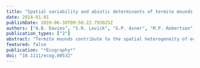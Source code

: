 ```yaml
---
title: "Spatial variability and abiotic determinants of termite mounds throughout a savanna catchment"
date: 2014-01-01
publishDate: 2019-06-30T09:58:22.793025Z
authors: ["A.B. Davies", "S.R. Levick", "G.P. Asner", "M.P. Robertson", "B.J. van Rensburg", "C.L. Parr"]
publication_types: ["2"]
abstract: "Termite mounds contribute to the spatial heterogeneity of ecological processes in many savannas, but the underlying patterns and determinants of mound distributions remain poorly understood. Using the Carnegie Airborne Observatory (CAO), we mapped the distribution of termite mounds across a rainfall gradient within a river catchment (̃ 27 000 ha) of the Kruger National Park, South Africa. We assessed how different factors were associated with the distribution and height of termite mounds at three spatial scales: the entire catchment, among three broad vegetation types, and on individual hillslope crests. Abiotic factors such as the underlying geology and mean annual precipitation shaped mound densities at broad scales, while local hillslope morphology strongly influenced mound distribution at finer scales, emphasising the importance of spatial scale when assessing mound densities. Fire return period had no apparent association with mound densities or height. Mound density averaged 0.46 mounds ha-1, and exhibited a clustered pattern throughout the landscape, occurring at relatively high densities (up to 2 mounds ha-1) on crests, which are nutrient-poor elements of the landscape. Mounds exhibited significant over-dispersion (even spacing) at scales below 60 m so that evenly spaced aggregations of termite mounds are embedded within a landscape of varying mound densities. The tallest mounds were found in dry savanna (500 mm yr-1) and were positively correlated with mound density, suggesting that dry granitic savannas are ideal habitat for mound-building termites. Mound activity status also varied significantly across the rainfall gradient, with a higher proportion of active (live) mounds in the drier sites. The differential spacing of mounds across landscapes provides essential nutrient hotspots in crest locations, potentially sustaining species that would otherwise not persist. The contribution to biodiversity and ecosystem functioning that mounds provide is not uniform throughout landscapes, but varies considerably with spatial scale and context. © 2014 The Authors."
featured: false
publication: "*Ecography*"
doi: "10.1111/ecog.00532"
---
```


